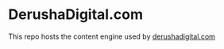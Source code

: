 # DerushaDigital.com

This repo hosts the content engine used by [derushadigital.com](https://derushadigital.com)